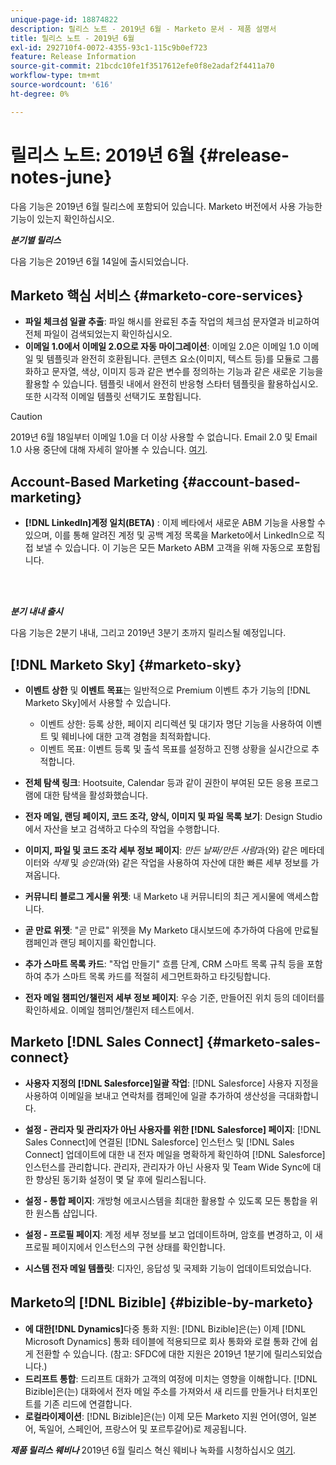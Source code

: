 ```yaml
---
unique-page-id: 18874822
description: 릴리스 노트 - 2019년 6월 - Marketo 문서 - 제품 설명서
title: 릴리스 노트 - 2019년 6월
exl-id: 292710f4-0072-4355-93c1-115c9b0ef723
feature: Release Information
source-git-commit: 21bcdc10fe1f3517612efe0f8e2adaf2f4411a70
workflow-type: tm+mt
source-wordcount: '616'
ht-degree: 0%

---
```


# 릴리스 노트: 2019년 6월 {#release-notes-june}

다음 기능은 2019년 6월 릴리스에 포함되어 있습니다. Marketo 버전에서 사용 가능한 기능이 있는지 확인하십시오.

**_분기별 릴리스_**

다음 기능은 2019년 6월 14일에 출시되었습니다.

## Marketo 핵심 서비스 {#marketo-core-services}

* **파일 체크섬 일괄 추출**: 파일 해시를 완료된 추출 작업의 체크섬 문자열과 비교하여 전체 파일이 검색되었는지 확인하십시오.
* **이메일 1.0에서 이메일 2.0으로 자동 마이그레이션**: 이메일 2.0은 이메일 1.0 이메일 및 템플릿과 완전히 호환됩니다. 콘텐츠 요소(이미지, 텍스트 등)를 모듈로 그룹화하고 문자열, 색상, 이미지 등과 같은 변수를 정의하는 기능과 같은 새로운 기능을 활용할 수 있습니다. 템플릿 내에서 완전히 반응형 스타터 템플릿을 활용하십시오. 또한 시각적 이메일 템플릿 선택기도 포함됩니다.

>[!CAUTION]
>
>2019년 6월 18일부터 이메일 1.0을 더 이상 사용할 수 없습니다. Email 2.0 및 Email 1.0 사용 중단에 대해 자세히 알아볼 수 있습니다. [여기](https://nation.marketo.com/docs/DOC-7038).

## Account-Based Marketing {#account-based-marketing}

* **[!DNL LinkedIn]계정 일치(BETA)** : 이제 베타에서 새로운 ABM 기능을 사용할 수 있으며, 이를 통해 알려진 계정 및 공백 계정 목록을 Marketo에서 LinkedIn으로 직접 보낼 수 있습니다. 이 기능은 모든 Marketo ABM 고객을 위해 자동으로 포함됩니다.

<br> 

**_분기 내내 출시_**

다음 기능은 2분기 내내, 그리고 2019년 3분기 초까지 릴리스될 예정입니다.

## [!DNL Marketo Sky] {#marketo-sky}

* **이벤트 상한** 및 **이벤트 목표**&#x200B;는 일반적으로 Premium 이벤트 추가 기능의 [!DNL Marketo Sky]에서 사용할 수 있습니다.

   * 이벤트 상한: 등록 상한, 페이지 리디렉션 및 대기자 명단 기능을 사용하여 이벤트 및 웨비나에 대한 고객 경험을 최적화합니다.
   * 이벤트 목표: 이벤트 등록 및 출석 목표를 설정하고 진행 상황을 실시간으로 추적합니다.

* **전체 탐색 링크**: Hootsuite, Calendar 등과 같이 권한이 부여된 모든 응용 프로그램에 대한 탐색을 활성화했습니다.
* **전자 메일, 랜딩 페이지, 코드 조각, 양식, 이미지 및 파일 목록 보기**: Design Studio에서 자산을 보고 검색하고 다수의 작업을 수행합니다.
* **이미지, 파일 및 코드 조각 세부 정보 페이지**: _만든 날짜/만든 사람_&#x200B;과(와) 같은 메타데이터와 _삭제_ 및 _승인_&#x200B;과(와) 같은 작업을 사용하여 자산에 대한 빠른 세부 정보를 가져옵니다.
* **커뮤니티 블로그 게시물 위젯**: 내 Marketo 내 커뮤니티의 최근 게시물에 액세스합니다.
* **곧 만료 위젯**: &quot;곧 만료&quot; 위젯을 My Marketo 대시보드에 추가하여 다음에 만료될 캠페인과 랜딩 페이지를 확인합니다.
* **추가 스마트 목록 카드**: &quot;작업 만들기&quot; 흐름 단계, CRM 스마트 목록 규칙 등을 포함하여 추가 스마트 목록 카드를 적절히 세그먼트화하고 타깃팅합니다.
* **전자 메일 챔피언/챌린저 세부 정보 페이지**: 우승 기준, 만들어진 위치 등의 데이터를 확인하세요. 이메일 챔피언/챌린저 테스트에서.

## Marketo [!DNL Sales Connect] {#marketo-sales-connect}

* **사용자 지정의 [!DNL Salesforce]일괄 작업**: [!DNL Salesforce] 사용자 지정을 사용하여 이메일을 보내고 연락처를 캠페인에 일괄 추가하여 생산성을 극대화합니다.
* **설정 - 관리자 및 관리자가 아닌 사용자를 위한 [!DNL Salesforce] 페이지**: [!DNL Sales Connect]에 연결된 [!DNL Salesforce] 인스턴스 및 [!DNL Sales Connect] 업데이트에 대한 내 전자 메일을 명확하게 확인하여 [!DNL Salesforce] 인스턴스를 관리합니다. 관리자, 관리자가 아닌 사용자 및 Team Wide Sync에 대한 향상된 동기화 설정이 몇 달 후에 릴리스됩니다.
* **설정 - 통합 페이지**: 개방형 에코시스템을 최대한 활용할 수 있도록 모든 통합을 위한 원스톱 샵입니다.
* **설정 - 프로필 페이지**: 계정 세부 정보를 보고 업데이트하며, 암호를 변경하고, 이 새 프로필 페이지에서 인스턴스의 구현 상태를 확인합니다.

* **시스템 전자 메일 템플릿**: 디자인, 응답성 및 국제화 기능이 업데이트되었습니다.

## Marketo의 [!DNL Bizible] {#bizible-by-marketo}

* **에 대한[!DNL Dynamics]**&#x200B;다중 통화 지원: [!DNL Bizible]은(는) 이제 [!DNL Microsoft Dynamics] 통화 테이블에 적용되므로 회사 통화와 로컬 통화 간에 쉽게 전환할 수 있습니다. (참고: SFDC에 대한 지원은 2019년 1분기에 릴리스되었습니다.)
* **드리프트 통합**: 드리프트 대화가 고객의 여정에 미치는 영향을 이해합니다. [!DNL Bizible]은(는) 대화에서 전자 메일 주소를 가져와서 새 리드를 만들거나 터치포인트를 기존 리드에 연결합니다.
* **로컬라이제이션**: [!DNL Bizible]은(는) 이제 모든 Marketo 지원 언어(영어, 일본어, 독일어, 스페인어, 프랑스어 및 포르투갈어)로 제공됩니다.

_**제품 릴리스 웨비나**_ 2019년 6월 릴리스 혁신 웨비나 녹화를 시청하십시오 [여기](https://engage.marketo.com/Marketo-June-Product-Release-2019-On-Demand.html).

